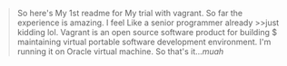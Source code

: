 >So here's My 1st readme for My trial with vagrant. So far the experience is amazing. I feel Like a senior programmer already >>just kidding lol.
>Vagrant is an open source software product for building $ maintaining virtual portable software development environment.
>I'm running it on Oracle virtual machine.
>So that's it...*muah*
